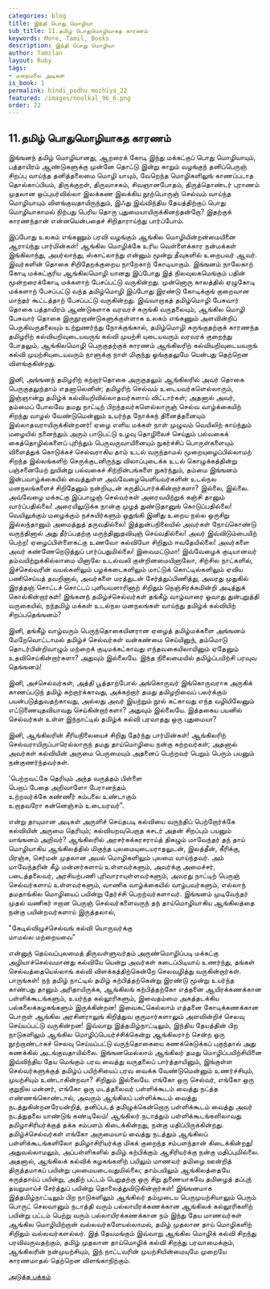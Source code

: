 ```yaml
---
categories: blog
title: இந்தி பொது மொழியா
sub_title: 11.தமிழ் பொதுமொழியாகத காரணம்
keywords: More, Tamil, Books
description: இந்தி பொது மொழியா
author: Tamilan
layout: Ruby
tags:
- மறைமலை அடிகள்
is_book: 1
permalink: hindi_podhu_mozhiya_22
featured: /images/noolkal_96_6.png
order: 22
---
```

## 11.தமிழ் பொதுமொழியாகத காரணம்

இங்ஙனந் தமிழ் மொழியானது, ஆறரைக் கோடி இந்து மக்கட்குப் பொது மொழியாயும், பத்தாயிரம் ஆண்டுகளுக்கு முன்னே தொட்டு இன்று காறும் வழங்குந் தனிப்பெருஞ் சிறப்பு வாய்ந்த தனித்தலைமை மொழி யாயும், வேறெந்த மொழிகளிலுங் காணப்படாத தொல்காப்பியம், திருக்குறள், திருவாசகம், சிவஞானபோதம், திருத்தொண்டர் புராணம் முதலான ஒப்புயர்வில்லா இலக்கண இலக்கிய நூற்பொருஞ் செல்வம் வாய்ந்த மொழியாயும் விளங்குவதாயிருந்தும், இஃது இவ்விந்திய தேயத்திற்குப் பொது மொழியாகாமல் நிற்பது பெரிய தொரு புதுமையாயிருக்கினற்தன்றோ? இதற்குக் காரணந்தான் என்னயென்பதைச் சிறிதாராய்ந்து பார்ப்போம்.

இப்போது உலகம் எங்கணும் பரவி வழங்கும் ஆங்கில மொழியின்றன்மையினை ஆராய்ந்து பார்மின்கள்! ஆங்கில மொழிக்கே உரிய வெள்ளைக்கார நன்மக்கள் இங்கிலாந்து, அயர்லாந்து, ஸ்காட்லாந்து என்னும் மூன்று தீவுகளில் உறைபவர் ஆவர். இவர்களின் தொகை சிறிதேறக்குறைய நாறேகாற் கோடியாகும். இங்ஙனம் நாலேகாற் கோடி மக்கட்குரிய ஆங்கிலமொழி யானது இப்போது இத் நிலவுலகமெங்கும் பதின் மூன்றரைக்கோடி மக்களாற் பேசப்பட்டு வருகின்றது. முன்னொரு காலத்தில் ஏழுகோடி மக்களாற் பேசப்பட்டு வந்த தமிழ்மொழி இப்போது இரண்டு கோடிக்குங் குறைவான மாந்தர் கூட்டத்தாற் பேசப்பட்டு வருகின்றது. இவ்வாறாகத் தமிழ்மொழி பேசுவார் தொகை பத்தாயிரம் ஆண்டுகளாக வரவரச் சுருங்கி வருதலையும், ஆங்கில மொழி பேசுவார் தொகை இருநூறாண்டுகளுக்குள்ளாக உலகம் எங்கணும் அளவின்றிப் பெருகிவருதலையும் உற்றுணர்ந்து நோக்குங்கால், தமிழ்மொழி சுருங்குதற்குக் காரணந்த தமிழரிற் கல்வியறிவுடையவருங் கல்வி முயற்சி யுடையவரும் வரவரக் குறைந்து போதலும், ஆங்கிலமொழி பெருகுதற்குக் காரணம் ஆங்கிலரிற் கல்வியறிவுடையவருங் கல்வி முயற்சியுடையவரும் நாளுக்கு நாள் மிகுந்து ஓங்குதலுமே யென்பது தெற்றென விளங்குகின்றது.

இனி, அங்ஙனந் தமிழரிற் கற்றார்தொகை அருகுதலும் ஆங்கிலரில் அவர் தொகை பெருகுதலுந்தாம் எதனாலெனின்; தமிழரிற் செல்வம் உடையவர்களெல்லாரும், இஞ்ஞான்று தமிழ்க் கல்வியறிவில்லாதவர்களாய் விட்டார்கள்; அதனால் அவர், தம்மைப் போலவே தமது நாட்டிற் பிறந்தவர்களெல்லாருஞ் செல்வ வாழ்க்கையிற் சிறந்து வாழல் வேண்டுமென்னும் உயர்ந்த நோக்கந் தினைத்தனையும் இல்லாதவராயிருக்கின்றனர்! ஏழை எளிய மக்கள் நாள் முழுவம் வெயிலிற் காய்ந்தும் மழையில் நனைந்தும் அரும் பாடுபட்டு உழவு தொழிலைச் செய்தும் பல்வகைக் கைத்தொழில்களைப் புரிந்தும் பெருவருவாயினையும் நுகர்ச்சிப் பொருள்களையும் விளைத்துக் கொடுக்கச் செல்வராகிய தாம் உடல் வருந்தாமல் மூறையுழைப்பில்லாமற் சிறந்த இல்லங்களிற் செருக்குடனிருந்து விலாப்புடைக்க உடல் கொழுக்கத்தின்று பஞ்சனைமேற் றுயின்று பல்வகைச் சிற்றின்பங்களை நுகர்ந்தும், தம்மை இங்ஙனம் இன்பவாழ்க்கையில் வைத்துள்ள அவ்வேழையெளியவர்களின் உடல்நல மனநலங்களைச் சிறிதேனும் நன்றியுடன் கருதிப்பார்க்கின்றார்களா? இல்லை, இல்லை. அவ்வேழை மக்கட்கு இப்பாழுஞ் செல்வர்கள் அரைவயிற்றுக் கஞ்சி தானும் வார்ப்பதில்லை! அரையிலுடுக்க நான்கு முழத் துண்டுதானுங் கொடுப்பதில்லை! வெயிலுக்கும் மழைக்கும் நச்சுயிர்களும் ஒதுங்கி இனிது உறைய நல்ல ஒருசிறு இல்லந்தானும் அமைத்துத் தருவதில்லை! இத்துன்பநிலையில் அவர்கள் நோய்கொண்டு வருந்தினால் அது தீர்ப்பதற்கு மருந்தினுதவியுஞ் செய்வதில்லை! அவர் இவ்விடும்பையிற் பெற்ற! ஏழைப்பிள்ளைகட்கு உணவோ கல்வியோ சிறிதும் ஈவதேயில்லை! அவர்களை அவர் கண்ணேறெடுத்துப் பார்ப்பதுமில்லை! இவைமட்டுமா! இவ்வேழைக் குடியானவர் தம்வயிற்றுக்கில்லாமை யினாலே உடல்வலி குன்றினமையினாலோ, சிற்சில நாட்களில், இச்செல்வரின் வயல்களிலும் பழக்கடைகளிலும் மாட்டுக் கொட்டில்களிலும் ஏவிய பணிசெய்யத் தவறினால், அவர்களை மரத்துடன் சேர்த்துப்பிணித்து, அவரது முதுகில் இரத்தஞ் சொட்டச் சொட்டப் புளியவளாரினாற் சிறிதும் நெஞ்சிரக்கமின்றி அடித்துக் கொல்கின்றார்கள்! இங்கனந் தமிழ்ச்செல்வர்கள் தங்கீழ் வாழ்வாரை ஓவாது துன்புறுத்தி வருகையில், நந்தமிழ் மக்கள் உடல்நல மனநலங்கள் வாய்ந்து தமிழ்க் கல்வியிற் சிறப்பதெங்ஙனம்?

இனி, தங்கீழ் வாழ்வரும் பெருந்தொகையினரான ஏழைத் தமிழ்மக்களை அங்ஙனம் மேறேவொட்டாமல் தமிழ்ச் செல்வர்கள் வன்கண்மை செய்யினுந், தம்மொடு தொடர்பின்றிவாழும் மற்றைக் குடிமக்கட்காவது எந்தவகையிலாயினும் ஏதேனும் உதவிசெய்கின்றார்களா? அதுவும் இல்லையே. இந்த நிலைமையில் தமிழ்ப்பயிற்சி பரவுவ தெங்ஙனம்!

இனி, அச்செல்வர்கள், அத்தி பூத்தாற்போல் அங்கொருவர் இங்கொருவராக அருகிக் காணப்படுந் தமிழ் கற்றார்க்காவது, அக்கற்றார் தமது தமிழறிவைப் பலர்க்கும் பயன்படுத்துவதற்காவது, அல்லது அவர் இயற்றும் நூல் கட்காவது எந்த வழியிலேனும் எட்டுணையுதவியாவது செய்கின்றார்களா? அதுவும் இல்லையே. இத்தகைய பயனில் செல்வர்கள் உள்ள இந்நாட்டில் தமிழ்க் கல்வி பரவாதது ஒரு புதுமையா?

இனி, ஆங்கிலரின் சீரியநிலையைச் சிறிது தேர்ந்து பார்மின்கள்! ஆங்கிலரிற் செல்வராயிருப்பாரெல்லாருந் தமது தாய்மொழியை நன்கு கற்றவர்கள்; அதனால் அவர்கள் கல்வியின் அருமை பெருமையும் அதனைப் பெற்றவர் பெறும் பெரும் பயனும் நன்குணர்ந்தவர்கள்.

‘பெற்றவட்கே தெரியும் அந்த வருத்தம் பிள்ளை  
பெறாப் பேதை அறிவாளோ பேரானந்தம்  
உற்றவர்க்கே கண்ணீர் கம்பலை உண்டாகும்  
உறாதவரோ கன்னெஞ்சம் உடையரவர்".

என்று தாயுமான அடிகள் அருளிச் செய்தபடி கல்வியை வருந்திப் பெற்றோர்க்கே கல்வியின் அருமை தெரியும்; கல்வியறவுபெறாத கசடர் அதன் சிறப்பும் பயனும் யாங்ஙனம் அறிவர்? ஆங்கிலரில் அரசர்கக்கரசராய்த் திகழும் மாவேந்தர் தந் தாய் மொழியாகிய ஆங்கிலத்தில் மிகுந்த புலமையுடையராதலுடன், இலத்தீன், கீரிக்கு, பிரஞ்சு, செர்மன் முதலான அயல் மொழிகளிலும் புலமை வாய்ந்தவர். அம் மாவேந்தரின் கீழ் மன்னர்களாய் உள்ளவர்களும், அவர்க்கு அமைச்சர், படைத்தலைவர், அரசியற்பணி புரிவாராயுள்ளவர்களும், அவரது நாட்டிற் பெருஞ் செல்வர்களாய் உள்ளவர்களும், வாணிக வாழ்க்கையில் வாழ்பவர்களும், எல்லாந் தமதாங்கில மொழியைப் பயின்று தேர்ச்சி பெறற்வர்களாவர். இங்ஙனம் முடிவேந்தர் முதல் வணிகர் ஈறான பெருஞ் செல்வர்களைவருந் தந் தாய்மொழியாகிய ஆங்கிலத்தை நன்கு பயின்றவர்களாய் இருத்தலால்,

"கேடில்விழுச்செல்வங் கல்வி யொருவர்க்கு  
மாமல்ல மற்றையவை"

என்னுந் தெய்வப்புலமைத் திருவள்ளுவர்தம் அருண்மொழிப்படி மக்கட்கு அழியாச்செல்வமானது கல்வியே யென்று அவர்கள் கடைப்பிடியாய் உணர்ந்து, தங்கள் செல்வத்தையெல்லாங் கல்வி விளக்கத்திற்கென்றே செலவழித்து வருகின்றார்கள். பாருங்கள்! நந் தமிழ் நாட்டில் தமிழ் கற்பித்தற்கென்று இரண்டு மூன்று உயர்ந்த காண்பது தானும் அரிதாயிருக்க, ஆங்கிலங் கற்பித்தற்கோ எத்தனை ஆயிரக்கணக்கான பள்ளிக்கூடங்களும், உயர்ந்த கல்லூரிகளும், இவைதம்மை அகத்தடக்கிய பல்கலைக்கழகங்களும் இருக்கின்றன! இவைகட்கெல்லாம் எத்தனை கோடிக்கணக்கான பொருள் ஆங்கில அரசினராலுங் கிறித்துவ குருமார்களாலும் அளவின்றிச் செலவு செய்யப்பட்டு வருகின்றன! இவ்வாறு இத்தமிழ்நாட்டிலும், இந்திய தேயத்தின் பிற நாடுகளிலும் ஆங்கில மொழிப்பெயர்ச்சிக்கென்று ஆங்கிலராற் சென்ற ஒரு நூற்றாண்டாகச் செலவு செய்யப்பட்டு வருந்தொகையை கணக்கெடுக்கப் புகுந்தால் அது கணக்கில் அடங்குவதாயில்லை. இங்ஙனமெல்லாம் ஆங்கிலர் தமது மொழிப்பயிற்சியினை இவ்விந்திய தேய மெங்கும் பரவ வைத்து வருதலைப் பார்த்தாயினும், இங்குள்ள செல்வர்களுக்குத் தமிழ்ப் பயிற்சியைப் பரவ வைக்க வேண்டுமென்னும் உணர்ச்சியும், முயற்சியும் உண்டாகின்றவா? சிறிதும் இல்லையே. எங்கோ ஒரு செல்வர், எங்கோ ஒரு குறுநில மன்னர், எங்கோ ஒரு மடத்தலைவர் பள்ளிக்கூடம் வைத்து நட்த்த எண்ணங்கொண்டால், அவரும் ஆங்கிலப் பள்ளிக்கூடம் வைத்து நடத்துகின்றனரேயன்றித், தனிப்படத் தமிழுக்கென்றொரு பள்ளிக்கூடம் வைத்து அவர் நடத்துதலை யாண்டுங் கண்டிலேம்! ஆங்கிலர் நடாத்தும் பள்ளிக்கூடங்களிலாவது தமிழாசிரியர்க்குத் தக்க சம்பளம் கிடைக்கின்றது, நன்கு மதிப்பிருக்கின்றது. தமிழ்ச்செல்வர்கள் எங்கோ அருமையாய் வைத்து நடத்தும் ஆங்கிலப் பள்ளிக்கூடங்களிலோ தமிழாசிரியர்க்கு மிகக் குறைந்த சம்பளந்தான் கிடைக்கின்றது! அதுவல்லாமலும், அப்பள்ளிகளில் தமிழ் கற்பிக்கும் ஆசிரியர்க்கு நன்கு மதிப்புமில்லை. அதனால், ஆங்கிலக் கல்விக் கழகங்களிற் பயிலும் மாணவர் தமிழை ஊன்றித் திருத்தமாகப் பயின்று புலமையடைவதுமில்லை; தாம்பயிலும் ஆங்கிலத்தையே கருத்தாய்ப் பயின்று, அதிற் பட்டம் பெறுதற்கு ஒரு சிறு துணையாகவே தமிழைத் தப்புந் தவறுமாய்ச் சேர்த்துப் பயின்று தொலைத்துவிடுகின்றார்கள்! இங்ஙனமாக இத்தமிழ்நாட்டிலும் பிற நாடுகளிலும் ஆங்கிலர் தம்முடைய பெருமுயற்சியாலும் பெரும் பொருட் செலவானும் நடாத்தி வரும் பல்லாயிரக்கணக்கான
ஆங்கிலக் கல்லூரிகளிற் பயின்று பட்டம் பெற்று வரும் பல்லாயிரக்கணக்கான நம் இந்து தேய மாணவர்கள் ஆங்கில மொழியிற்றான் வல்லவர்களேயல்லாமல், தமிழ் முதலான தாய் மொழிகளிற் சிறிதும் வல்லவர்களல்லர். இத் தேயமங்கும் இவ்வாறு ஆங்கில மொழிக் கல்வி சிறந்து பரவிவருவதற்கும், தமிழ் முதலான தாய்மொழிக் கல்வி சிறந்து பரவாமைக்கும், ஆங்கிலரின் நன்முயற்சியும், இந் நாட்டவரின் முயற்சியின்மையுமே முறையே காரணமாதல் தெற்றென விளங்காநிற்கும்.

[அடுத்த பக்கம்](hindi_podhu_mozhiya_23)